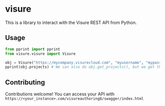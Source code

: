 # visure
This is a library to interact with the Visure REST API from Python.

## Usage
```python
from pprint import pprint
from visure.visure import Visure

obj = Visure("https://mycompany.visurecloud.com", "myusername", "mypassword")
pprint(obj.projects) # We can also do obj.get_projects(), but we get the data "for free" alongside the authentication step 
```

## Contributing
Contributions welcome!
You can access your API with `https://<your_instance>.com/visureauthoring8/swagger/index.html`